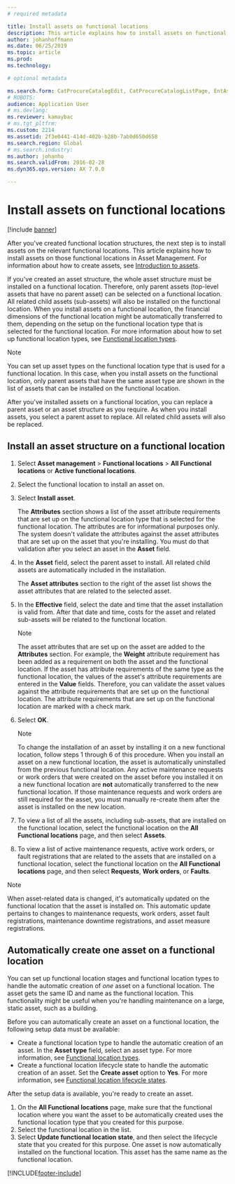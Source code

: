 ```yaml
---
# required metadata

title: Install assets on functional locations
description: This article explains how to install assets on functional locations in Asset Management.
author: johanhoffmann
ms.date: 06/25/2019
ms.topic: article
ms.prod: 
ms.technology: 

# optional metadata

ms.search.form: CatProcureCatalogEdit, CatProcureCatalogListPage, EntAssetFunctionalLocationObjectChange, EntAssetFunctionalLocationObjectInstall, EntAssetFunctionalLocationObject
# ROBOTS: 
audience: Application User
# ms.devlang: 
ms.reviewer: kamaybac
# ms.tgt_pltfrm: 
ms.custom: 2214
ms.assetid: 2f3e0441-414d-402b-b28b-7ab0d650d658
ms.search.region: Global
# ms.search.industry: 
ms.author: johanho
ms.search.validFrom: 2016-02-28
ms.dyn365.ops.version: AX 7.0.0

---
```


# Install assets on functional locations

[!include [banner](../../includes/banner.md)]

 

After you've created functional location structures, the next step is to install assets on the relevant functional locations. This article explains how to install assets on those functional locations in Asset Management. For information about how to create assets, see [Introduction to assets](../objects/introduction-to-objects.md).

If you've created an asset structure, the whole asset structure must be installed on a functional location. Therefore, only parent assets (top-level assets that have no parent asset) can be selected on a functional location. All related child assets (sub-assets) will also be installed on the functional location. When you install assets on a functional location, the financial dimensions of the functional location might be automatically transferred to them, depending on the setup on the functional location type that is selected for the functional location. For more information about how to set up functional location types, see [Functional location types](../setup-for-functional-locations/functional-location-types.md).

> [!NOTE]
> You can set up asset types on the functional location type that is used for a functional location. In this case, when you install assets on the functional location, only parent assets that have the same asset type are shown in the list of assets that can be installed on the functional location.

After you've installed assets on a functional location, you can replace a parent asset or an asset structure as you require. As when you install assets, you select a parent asset to replace. All related child assets will also be replaced. 


## Install an asset structure on a functional location

1. Select **Asset management** \> **Functional locations** \> **All Functional locations** or **Active functional locations**.
2. Select the functional location to install an asset on.
3. Select **Install asset**.

    The **Attributes** section shows a list of the asset attribute requirements that are set up on the functional location type that is selected for the functional location. The attributes are for informational purposes only. The system doesn't validate the attributes against the asset attributes that are set up on the asset that you're installing. You must do that validation after you select an asset in the **Asset** field.

4. In the **Asset** field, select the parent asset to install. All related child assets are automatically included in the installation.

    The **Asset attributes** section to the right of the asset list shows the asset attributes that are related to the selected asset.

5. In the **Effective** field, select the date and time that the asset installation is valid from. After that date and time, costs for the asset and related sub-assets will be related to the functional location.

    > [!NOTE]
    > The asset attributes that are set up on the asset are added to the **Attributes** section. For example, the **Weight** attribute requirement has been added as a requirement on both the asset and the functional location. If the asset has attribute requirements of the same type as the functional location, the values of the asset's attribute requirements are entered in the **Value** fields. Therefore, you can validate the asset values against the attribute requirements that are set up on the functional location. The attribute requirements that are set up on the functional location are marked with a check mark.

6. Select **OK**.

    > [!NOTE]
    > To change the installation of an asset by installing it on a new functional location, follow steps 1 through 6 of this procedure. When you install an asset on a new functional location, the asset is automatically uninstalled from the previous functional location. Any active maintenance requests or work orders that were created on the asset before you installed it on a new functional location are **not** automatically transferred to the new functional location. If those maintenance requests and work orders are still required for the asset, you must manually re-create them after the asset is installed on the new location.

7. To view a list of all the assets, including sub-assets, that are installed on the functional location, select the functional location on the **All Functional locations** page, and then select **Assets**.
8. To view a list of active maintenance requests, active work orders, or fault registrations that are related to the assets that are installed on a functional location, select the functional location on the **All Functional locations** page, and then select **Requests**, **Work orders**, or **Faults**.

> [!NOTE]
> When asset-related data is changed, it's automatically updated on the functional location that the asset is installed on. This automatic update pertains to changes to maintenance requests, work orders, asset fault registrations, maintenance downtime registrations, and asset measure registrations.

## Automatically create one asset on a functional location

You can set up functional location stages and functional location types to handle the automatic creation of *one* asset on a functional location. The asset gets the same ID and name as the functional location. This functionality might be useful when you're handling maintenance on a large, static asset, such as a building.

Before you can automatically create an asset on a functional location, the following setup data must be available:

- Create a functional location type to handle the automatic creation of an asset. In the **Asset type** field, select an asset type. For more information, see [Functional location types](../setup-for-functional-locations/functional-location-types.md).
- Create a functional location lifecycle state to handle the automatic creation of an asset. Set the **Create asset** option to **Yes**. For more information, see [Functional location lifecycle states](../setup-for-functional-locations/functional-location-stages.md).

After the setup data is available, you're ready to create an asset.

1. On the **All Functional locations** page, make sure that the functional location where you want the asset to be automatically created uses the functional location type that you created for this purpose.
2. Select the functional location in the list.
3. Select **Update functional location state**, and then select the lifecycle state that you created for this purpose. One asset is now automatically installed on the functional location. This asset has the same name as the functional location.


[!INCLUDE[footer-include](../../../includes/footer-banner.md)]